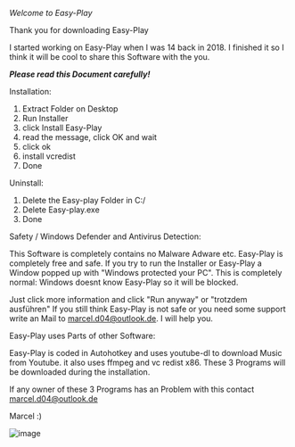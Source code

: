 
*Welcome to Easy-Play*

Thank you for downloading Easy-Play

I started working on Easy-Play when I was 14 back in 2018. I finished it so I think it will be cool
to share this Software with the you.

*****Please read this Document carefully!*****

Installation:
1. Extract Folder on Desktop
2. Run Installer
3. click Install Easy-Play
4. read the message, click OK and wait
5. click ok
6. install vcredist
7. Done

Uninstall:
1. Delete the Easy-play Folder in C:/
2. Delete Easy-play.exe
3. Done

Safety / Windows Defender and Antivirus Detection:

This Software is completely contains no Malware Adware etc. Easy-Play is completely free and safe.
If you try to run the Installer or Easy-Play a Window popped up with "Windows protected your PC".
This is completely normal: Windows doesnt know Easy-Play so it will be blocked.

Just click more information and click "Run anyway" or "trotzdem ausführen"
If you still think Easy-Play is not safe or you need some support write an Mail to marcel.d04@outlook.de.
I will help you.




Easy-Play uses Parts of other Software:

Easy-Play is coded in Autohotkey and uses youtube-dl to download Music from Youtube.
it also uses ffmpeg and vc redist x86.
These 3 Programs will be downloaded during the installation.

If any owner of these 3 Programs has an Problem with this contact marcel.d04@outlook.de

Marcel :)

![image](https://user-images.githubusercontent.com/83350146/147822115-f7038734-e176-4cd6-89f7-e2200248923f.png)




